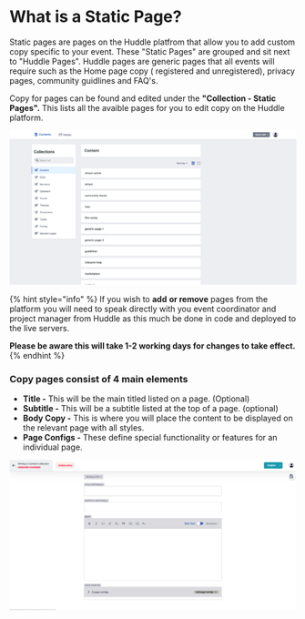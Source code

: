# What is a Static Page?

Static pages are pages on the Huddle platfrom that allow you to add custom copy specific to your event. These "Static Pages"  are grouped and sit next to "Huddle Pages". Huddle pages are generic pages that all events will require such as the Home page copy \( registered and unregistered\), privacy pages, community guidlines and FAQ's.

Copy for pages can be found and edited under the **"Collection - Static Pages".** This lists all the avaible pages for you to edit copy on the Huddle platform. 

![](../.gitbook/assets/screenshot-2021-03-18-at-14.09.09.png)

{% hint style="info" %}
If you wish to **add** **or remove** pages from the platform you will need to speak directly with you event coordinator and project manager from Huddle as this much be done in code and deployed to the live servers. 

**Please be aware this will take 1-2 working days for changes to take effect.** 
{% endhint %}

### **Copy pages consist of 4 main elements**

* **Title -** This will be the main titled listed on a page. \(Optional\)
* **Subtitle -** This will be a subtitle listed at the top of a page. \(optional\)
* **Body Copy -** This is where you will place the content to be displayed on the relevant page with all styles.
* **Page Configs -** These define special functionality or features for an individual page. 

![](../.gitbook/assets/screenshot-2021-03-18-at-14.14.18.png)

